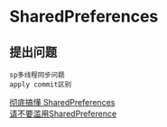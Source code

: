 # SharedPreferences

## 提出问题

    sp多线程同步问题
    apply commit区别

[彻底搞懂 SharedPreferences](https://juejin.im/entry/597446ed6fb9a06bac5bc630)</br>
[请不要滥用SharedPreference](http://weishu.me/2016/10/13/sharedpreference-advices/)</br>